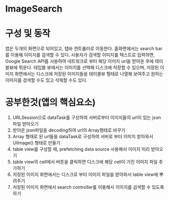 # ImageSearch

# 구성 및 동작
앱은 두개의 화면으로 되어있고, 탭바 컨트롤러로 이동한다. 홈화면에서는 search bar를 이용해 이미지를 검색할 수 있다. 사용자가 검색할 이미지를 텍스트로 입력하면,
Google Search API를 사용하여 네트워크로 부터 해당 이미지 url을 받아온 후에 테이블뷰에 뛰운다. 테입블 뷰에서는 이미지를 선택해 디스크에 저장할 수 있으며, 저장된 이미지 화면에서는
디스크에 저장된 이미지들을 테이블뷰 형태로 나열해 보여주고 원하는 이미지를 검색할 수도 있고 삭제할 수도 있다.

# 공부한것(앱의 핵심요소)
1. URLSession으로 dataTask를 구성하여 서버로부터 이미지들의 url이 있는 json 파일 받아오기
2. 받아온 json파일을 decoding하여 url의 Array형태로 바꾸기
3. Array 형태로 된 url들을 dataTask로 구성하여 서버로 부터 이미지 받아와서 UIImage() 형태로 만들기
4. table view를 구성할 때, prefetching data source 사용해서 이미지 미리 받아오기
5. table view의 cell에서 버튼을 클릭하면 디스크에 해당 cell이 가진 이미지 파일 추가하기
6. 저장된 이미지 화면에서는 디스크로 부터 이미지 파일을 받아와서 table view에 뿌려주기 
7. 저장된 이미지 화면에서 search controller를 이용해서 이미지를 검색할 수 있도록 하기

